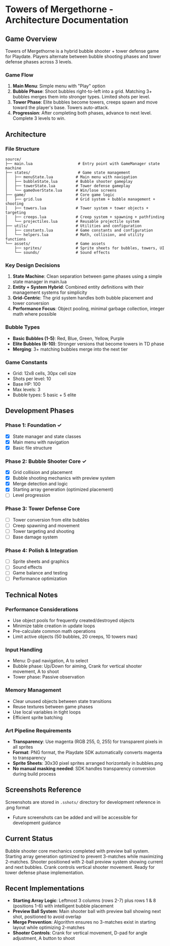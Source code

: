 # Towers of Mergethorne - Architecture Documentation

## Game Overview
Towers of Mergethorne is a hybrid bubble shooter + tower defense game for Playdate. Players alternate between bubble shooting phases and tower defense phases across 3 levels.

### Game Flow
1. **Main Menu**: Simple menu with "Play" option
2. **Bubble Phase**: Shoot bubbles right-to-left into a grid. Matching 3+ bubbles merges them into stronger types. Limited shots per level.
3. **Tower Phase**: Elite bubbles become towers, creeps spawn and move toward the player's base. Towers auto-attack.
4. **Progression**: After completing both phases, advance to next level. Complete 3 levels to win.

## Architecture

### File Structure
```
source/
├── main.lua                    # Entry point with GameManager state machine
├── states/                     # Game state management
│   ├── menuState.lua          # Main menu with navigation
│   ├── bubbleState.lua        # Bubble shooter gameplay
│   ├── towerState.lua         # Tower defense gameplay
│   └── gameOverState.lua      # Win/lose screens
├── game/                      # Core game logic
│   ├── grid.lua               # Grid system + bubble management + shooting
│   ├── towers.lua             # Tower system + tower objects + targeting
│   ├── creeps.lua             # Creep system + spawning + pathfinding
│   └── projectiles.lua        # Reusable projectile system
├── utils/                     # Utilities and configuration
│   ├── constants.lua          # Game constants and configuration
│   └── helpers.lua            # Math, collision, and utility functions
└── assets/                    # Game assets
    ├── sprites/               # Sprite sheets for bubbles, towers, UI
    └── sounds/                # Sound effects
```

### Key Design Decisions

1. **State Machine**: Clean separation between game phases using a simple state manager in main.lua
2. **Entity + System Hybrid**: Combined entity definitions with their management systems for simplicity
3. **Grid-Centric**: The grid system handles both bubble placement and tower conversion
4. **Performance Focus**: Object pooling, minimal garbage collection, integer math where possible

### Bubble Types
- **Basic Bubbles (1-5)**: Red, Blue, Green, Yellow, Purple
- **Elite Bubbles (6-10)**: Stronger versions that become towers in TD phase
- **Merging**: 3+ matching bubbles merge into the next tier

### Game Constants
- Grid: 12x8 cells, 30px cell size
- Shots per level: 10
- Base HP: 100
- Max levels: 3
- Bubble types: 5 basic + 5 elite

## Development Phases

### Phase 1: Foundation ✓
- [x] State manager and state classes
- [x] Main menu with navigation
- [x] Basic file structure

### Phase 2: Bubble Shooter Core ✓
- [x] Grid collision and placement
- [x] Bubble shooting mechanics with preview system
- [x] Merge detection and logic
- [x] Starting array generation (optimized placement)
- [ ] Level progression

### Phase 3: Tower Defense Core  
- [ ] Tower conversion from elite bubbles
- [ ] Creep spawning and movement
- [ ] Tower targeting and shooting
- [ ] Base damage system

### Phase 4: Polish & Integration
- [ ] Sprite sheets and graphics
- [ ] Sound effects
- [ ] Game balance and testing
- [ ] Performance optimization

## Technical Notes

### Performance Considerations
- Use object pools for frequently created/destroyed objects
- Minimize table creation in update loops
- Pre-calculate common math operations
- Limit active objects (50 bubbles, 20 creeps, 10 towers max)

### Input Handling
- Menu: D-pad navigation, A to select
- Bubble phase: Up/Down for aiming, Crank for vertical shooter movement, A to shoot
- Tower phase: Passive observation

### Memory Management
- Clear unused objects between state transitions
- Reuse textures between game phases
- Use local variables in tight loops
- Efficient sprite batching

### Art Pipeline Requirements
- **Transparency**: Use magenta (RGB 255, 0, 255) for transparent pixels in all sprites
- **Format**: PNG format, the Playdate SDK automatically converts magenta to transparency
- **Sprite Sheets**: 30x30 pixel sprites arranged horizontally in bubbles.png
- **No manual masking needed**: SDK handles transparency conversion during build process

## Screenshots Reference
Screenshots are stored in `.sshots/` directory for development reference in .png format
- Future screenshots can be added and will be accessible for development guidance

## Current Status
Bubble shooter core mechanics completed with preview ball system. Starting array generation optimized to prevent 3-matches while maximizing 2-matches. Shooter positioned with 2-ball preview system showing current and next bubbles. Crank controls vertical shooter movement. Ready for tower defense phase implementation.

## Recent Implementations
- **Starting Array Logic**: Leftmost 3 columns (rows 2-7) plus rows 1 & 8 (positions 1-6) with intelligent bubble placement
- **Preview Ball System**: Main shooter ball with preview ball showing next shot, positioned to avoid overlap
- **Merge Prevention**: Algorithm ensures no 3-matches exist in starting layout while optimizing 2-matches
- **Shooter Controls**: Crank for vertical movement, D-pad for angle adjustment, A button to shoot